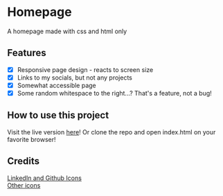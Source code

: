 Homepage
========

A homepage made with css and html only

Features
--------

- [x] Responsive page design - reacts to screen size
- [x] Links to my socials, but not any projects
- [x] Somewhat accessible page
- [x] Some random whitespace to the right...? That's a feature, not a bug!

How to use this project
-----------------------

Visit the live version [here](https://pearmeow.github.io/homepage)! Or clone the repo and open index.html on your favorite browser!

Credits
-------

[LinkedIn and Github Icons](https://devicon.dev/)  
[Other icons](https://materialdesignicons.com/)
